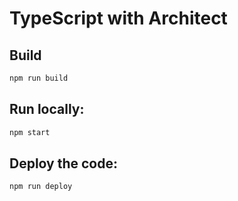 # TypeScript with Architect

## Build

```bash
npm run build
```

## Run locally:

```bash
npm start
```

## Deploy the code:

```bash
npm run deploy
```
